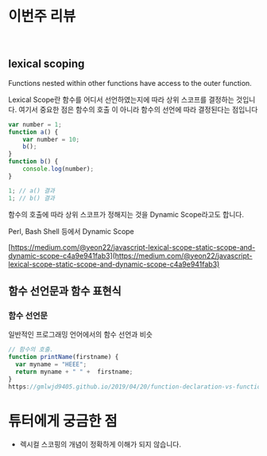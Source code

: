 # 이번주 리뷰
<br>

## lexical scoping
Functions nested within other functions have access to the outer function.

Lexical Scope란 함수를 어디서 선언하였는지에 따라 상위 스코프를 결정하는 것입니다. 여기서 중요한 점은 함수의 호출 이 아니라 함수의 선언에 따라 결정된다는 점입니다

```jsx
var number = 1;
function a() {
	var number = 10;
	b();
}
function b() {
	console.log(number);
}

1; // a() 결과
1; // b() 결과
```

함수의 호출에 따라 상위 스코프가 정해지는 것을 Dynamic Scope라고도 합니다.

Perl, Bash Shell 등에서 Dynamic Scope

[https://medium.com/@yeon22/javascript-lexical-scope-static-scope-and-dynamic-scope-c4a9e941fab3](https://medium.com/@yeon22/javascript-lexical-scope-static-scope-and-dynamic-scope-c4a9e941fab3)

## 함수 선언문과 함수 표현식

### 함수 선언문

일반적인 프로그래밍 언어에서의 함수 선언과 비슷

```jsx
// 함수의 호출.
function printName(firstname) {
  var myname = "HEEE";
  return myname + " " +  firstname;
}
https://gmlwjd9405.github.io/2019/04/20/function-declaration-vs-function-expression.html
```


# 튜터에게 궁금한 점
- 렉시컬 스코핑의 개념이 정확하게 이해가 되지 않습니다.
